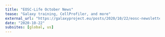 ```yaml
---
title: "EOSC-Life October News"
tease: "Galaxy training, CellProfiler, and more"
external_url: "https://galaxyproject.eu/posts/2020/10/22/eosc-newsletter/"
date: "2020-10-22"
subsites: [global, us]
---
```

